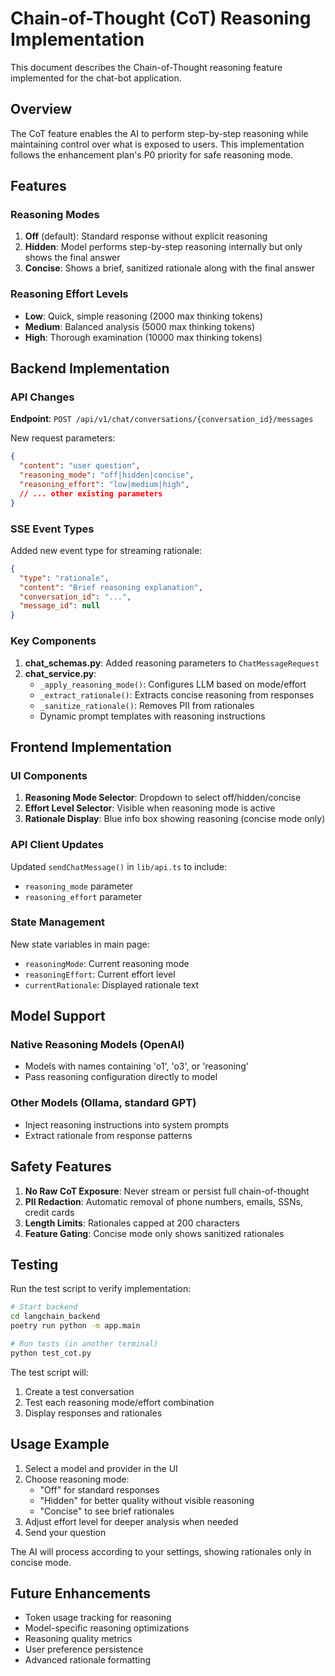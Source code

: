 # Chain-of-Thought (CoT) Reasoning Implementation

This document describes the Chain-of-Thought reasoning feature implemented for the chat-bot application.

## Overview

The CoT feature enables the AI to perform step-by-step reasoning while maintaining control over what is exposed to users. This implementation follows the enhancement plan's P0 priority for safe reasoning mode.

## Features

### Reasoning Modes

1. **Off** (default): Standard response without explicit reasoning
2. **Hidden**: Model performs step-by-step reasoning internally but only shows the final answer
3. **Concise**: Shows a brief, sanitized rationale along with the final answer

### Reasoning Effort Levels

- **Low**: Quick, simple reasoning (2000 max thinking tokens)
- **Medium**: Balanced analysis (5000 max thinking tokens)  
- **High**: Thorough examination (10000 max thinking tokens)

## Backend Implementation

### API Changes

**Endpoint**: `POST /api/v1/chat/conversations/{conversation_id}/messages`

New request parameters:
```json
{
  "content": "user question",
  "reasoning_mode": "off|hidden|concise",
  "reasoning_effort": "low|medium|high",
  // ... other existing parameters
}
```

### SSE Event Types

Added new event type for streaming rationale:
```json
{
  "type": "rationale",
  "content": "Brief reasoning explanation",
  "conversation_id": "...",
  "message_id": null
}
```

### Key Components

1. **chat_schemas.py**: Added reasoning parameters to `ChatMessageRequest`
2. **chat_service.py**: 
   - `_apply_reasoning_mode()`: Configures LLM based on mode/effort
   - `_extract_rationale()`: Extracts concise reasoning from responses
   - `_sanitize_rationale()`: Removes PII from rationales
   - Dynamic prompt templates with reasoning instructions

## Frontend Implementation

### UI Components

1. **Reasoning Mode Selector**: Dropdown to select off/hidden/concise
2. **Effort Level Selector**: Visible when reasoning mode is active
3. **Rationale Display**: Blue info box showing reasoning (concise mode only)

### API Client Updates

Updated `sendChatMessage()` in `lib/api.ts` to include:
- `reasoning_mode` parameter
- `reasoning_effort` parameter

### State Management

New state variables in main page:
- `reasoningMode`: Current reasoning mode
- `reasoningEffort`: Current effort level
- `currentRationale`: Displayed rationale text

## Model Support

### Native Reasoning Models (OpenAI)
- Models with names containing 'o1', 'o3', or 'reasoning'
- Pass reasoning configuration directly to model

### Other Models (Ollama, standard GPT)
- Inject reasoning instructions into system prompts
- Extract rationale from response patterns

## Safety Features

1. **No Raw CoT Exposure**: Never stream or persist full chain-of-thought
2. **PII Redaction**: Automatic removal of phone numbers, emails, SSNs, credit cards
3. **Length Limits**: Rationales capped at 200 characters
4. **Feature Gating**: Concise mode only shows sanitized rationales

## Testing

Run the test script to verify implementation:

```bash
# Start backend
cd langchain_backend
poetry run python -m app.main

# Run tests (in another terminal)
python test_cot.py
```

The test script will:
1. Create a test conversation
2. Test each reasoning mode/effort combination
3. Display responses and rationales

## Usage Example

1. Select a model and provider in the UI
2. Choose reasoning mode:
   - "Off" for standard responses
   - "Hidden" for better quality without visible reasoning
   - "Concise" to see brief rationales
3. Adjust effort level for deeper analysis when needed
4. Send your question

The AI will process according to your settings, showing rationales only in concise mode.

## Future Enhancements

- Token usage tracking for reasoning
- Model-specific reasoning optimizations  
- Reasoning quality metrics
- User preference persistence
- Advanced rationale formatting